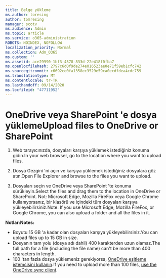 ```yaml
---
title: Belge yükleme
ms.author: toresing
author: tomresing
manager: scotv
ms.audience: Admin
ms.topic: article
ms.service: o365-administration
ROBOTS: NOINDEX, NOFOLLOW
localization_priority: Normal
ms.collection: Adm_O365
ms.custom: ''
ms.assetid: ace29990-1bf3-4378-833d-22e418f0fba7
ms.openlocfilehash: 2797c6d0f9de274e016523ae0e71f59eb1cfc742
ms.sourcegitcommit: c6692ce0fa1358ec3529e59ca0ecdfdea4cdc759
ms.translationtype: MT
ms.contentlocale: tr-TR
ms.lasthandoff: 09/14/2020
ms.locfileid: "47711952"
---
```

# <a name="upload-files-to-onedrive-or-sharepoint"></a><span data-ttu-id="10b2f-102">OneDrive veya SharePoint 'e dosya yükleme</span><span class="sxs-lookup"><span data-stu-id="10b2f-102">Upload files to OneDrive or SharePoint</span></span>

1. <span data-ttu-id="10b2f-103">Web tarayıcınızda, dosyaları karşıya yüklemek istediğiniz konuma gidin.</span><span class="sxs-lookup"><span data-stu-id="10b2f-103">In your web browser, go to the location where you want to upload files.</span></span>
    
2. <span data-ttu-id="10b2f-104">Dosya Gezgini 'ni açın ve karşıya yüklemek istediğiniz dosyalara göz atın.</span><span class="sxs-lookup"><span data-stu-id="10b2f-104">Open File Explorer and browse to the files you want to upload.</span></span>
    
3. <span data-ttu-id="10b2f-105">Dosyaları seçin ve OneDrive veya SharePoint 'te konuma sürükleyin.</span><span class="sxs-lookup"><span data-stu-id="10b2f-105">Select the files and drag them to the location in OneDrive or SharePoint.</span></span> <span data-ttu-id="10b2f-106">Not: Microsoft Edge, Mozilla FireFox veya Google Chrome kullanıyorsanız, bir klasörü ve içindeki tüm dosyaları karşıya yükleyebilirsiniz.</span><span class="sxs-lookup"><span data-stu-id="10b2f-106">Note: If you use Microsoft Edge, Mozilla FireFox, or Google Chrome, you can also upload a folder and all the files in it.</span></span>
    
<span data-ttu-id="10b2f-107">**Notlar:**</span><span class="sxs-lookup"><span data-stu-id="10b2f-107">**Notes:**</span></span>

- <span data-ttu-id="10b2f-108">Boyutu 15 GB 'a kadar olan dosyaları karşıya yükleyebilirsiniz.</span><span class="sxs-lookup"><span data-stu-id="10b2f-108">You can upload files up to 15 GB in size.</span></span> 
- <span data-ttu-id="10b2f-109">Dosyanın tam yolu (dosya adı dahil) 400 karakterden uzun olamaz.</span><span class="sxs-lookup"><span data-stu-id="10b2f-109">The full path for a file (including the file name) can't be more than 400 characters in length.</span></span> 
- <span data-ttu-id="10b2f-110">100 'tan fazla dosya yüklemeniz gerekiyorsa, [OneDrive eşitleme istemcisini kullanın](https://go.microsoft.com/fwlink/?linkid=866427).</span><span class="sxs-lookup"><span data-stu-id="10b2f-110">If you need to upload more than 100 files, [use the OneDrive sync client](https://go.microsoft.com/fwlink/?linkid=866427).</span></span> 
  

